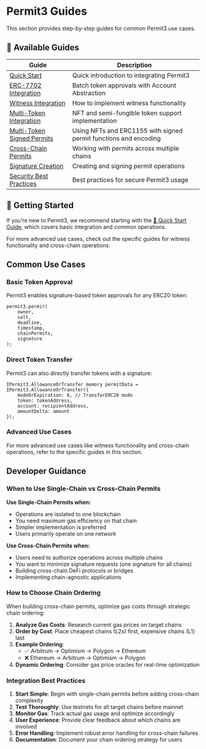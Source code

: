 <a id="guides-top"></a>
# Permit3 Guides

This section provides step-by-step guides for common Permit3 use cases.

<a id="available-guides"></a>
## 📖 Available Guides

| Guide | Description |
|-------|-------------|
| [Quick Start](./quick-start.md) | Quick introduction to integrating Permit3 |
| [ERC-7702 Integration](./erc7702-integration.md) | Batch token approvals with Account Abstraction |
| [Witness Integration](./witness-integration.md) | How to implement witness functionality |
| [Multi-Token Integration](./multi-token-integration.md) | NFT and semi-fungible token support implementation |
| [Multi-Token Signed Permits](./multi-token-signed-permits.md) | Using NFTs and ERC1155 with signed permit functions and encoding |
| [Cross-Chain Permits](./cross-chain-permit.md) | Working with permits across multiple chains |
| [Signature Creation](./signature-creation.md) | Creating and signing permit operations |
| [Security Best Practices](./security-best-practices.md) | Best practices for secure Permit3 usage |

<a id="getting-started"></a>
## 🏁 Getting Started

If you're new to Permit3, we recommend starting with the [🚀 Quick Start Guide](./quick-start.md), which covers basic integration and common operations.

For more advanced use cases, check out the specific guides for witness functionality and cross-chain operations.

<a id="common-use-cases"></a>
## Common Use Cases

### Basic Token Approval

Permit3 enables signature-based token approvals for any ERC20 token:

```solidity
permit3.permit(
    owner,
    salt,
    deadline,
    timestamp,
    chainPermits,
    signature
);
```

### Direct Token Transfer

Permit3 can also directly transfer tokens with a signature:

```solidity
IPermit3.AllowanceOrTransfer memory permitData = IPermit3.AllowanceOrTransfer({
    modeOrExpiration: 0, // TransferERC20 mode
    token: tokenAddress,
    account: recipientAddress,
    amountDelta: amount
});
```

### Advanced Use Cases

For more advanced use cases like witness functionality and cross-chain operations, refer to the specific guides in this section.

## Developer Guidance

### When to Use Single-Chain vs Cross-Chain Permits

**Use Single-Chain Permits when:**
- Operations are isolated to one blockchain
- You need maximum gas efficiency on that chain
- Simpler implementation is preferred
- Users primarily operate on one network

**Use Cross-Chain Permits when:**
- Users need to authorize operations across multiple chains
- You want to minimize signature requests (one signature for all chains)
- Building cross-chain DeFi protocols or bridges
- Implementing chain-agnostic applications

### How to Choose Chain Ordering

When building cross-chain permits, optimize gas costs through strategic chain ordering:

1. **Analyze Gas Costs**: Research current gas prices on target chains
2. **Order by Cost**: Place cheapest chains (L2s) first, expensive chains (L1) last
3. **Example Ordering**:
   - ✅ Arbitrum → Optimism → Polygon → Ethereum
   - ❌ Ethereum → Arbitrum → Optimism → Polygon
4. **Dynamic Ordering**: Consider gas price oracles for real-time optimization

### Integration Best Practices

1. **Start Simple**: Begin with single-chain permits before adding cross-chain complexity
2. **Test Thoroughly**: Use testnets for all target chains before mainnet
3. **Monitor Gas**: Track actual gas usage and optimize accordingly
4. **User Experience**: Provide clear feedback about which chains are involved
5. **Error Handling**: Implement robust error handling for cross-chain failures
6. **Documentation**: Document your chain ordering strategy for users
